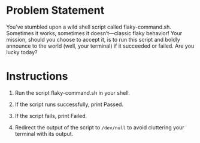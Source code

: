 # Problem Statement

You’ve stumbled upon a wild shell script called flaky-command.sh. Sometimes it works, sometimes it doesn’t—classic flaky behavior! Your mission, should you choose to accept it, is to run this script and boldly announce to the world (well, your terminal) if it succeeded or failed. Are you lucky today?

# Instructions

1. Run the script flaky-command.sh in your shell.

2. If the script runs successfully, print Passed.

3. If the script fails, print Failed.

4. Redirect the output of the script to `/dev/null` to avoid cluttering your terminal with its output.

